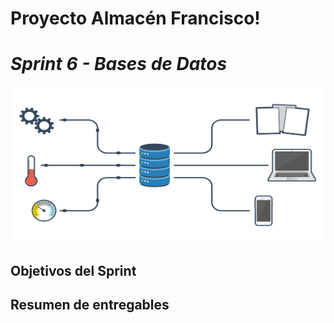 # Proyecto Almacén Francisco!
# *Sprint 6 - Bases de Datos*

<img width="600" height="250"  alt="Equipo Scrum" src="https://github.com/dcornejofmq/grupo_3_almacenFrancisco/blob/master/design/Img/DataBase.gif">

## Objetivos del Sprint 

## Resumen de entregables